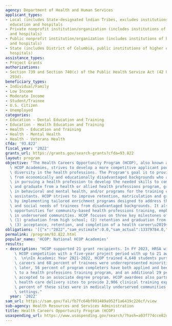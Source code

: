 ```yaml
---
agency: Department of Health and Human Services
applicant_types:
- Local (includes State-designated lndian Tribes, excludes institutions of higher
  education and hospitals
- Private nonprofit institution/organization (includes institutions of higher education
  and hospitals)
- Public nonprofit institution/organization (includes institutions of higher education
  and hospitals)
- State (includes District of Columbia, public institutions of higher education and
  hospitals)
assistance_types:
- Project Grants
authorizations:
- Section 739 and Section 740(c) of the Public Health Service Act (42 USC 293c and
  293d).
beneficiary_types:
- Individual/Family
- Low Income
- Moderate Income
- Student/Trainee
- U.S. Citizen
- Unemployed
categories:
- Education - Dental Education and Training
- Education - Health Education and Training
- Health - Education and Training
- Health - Mental Health
- Health - Veterans Health
cfda: '93.822'
fiscal_year: '2022'
grants_url: https://grants.gov/search-grants?cfda=93.822
layout: program
objective: "The Health Careers Opportunity Program (HCOP), also known as the National\
  \ HCOP Academies, strives to develop a more competitive applicant pool to build\
  \ diversity in the health professions. The Program's goal is to provide students\
  \ from economically and educationally disadvantaged backgrounds who are interested\
  \ in pursuing a health profession to develop the needed skills to compete for, enter,\
  \ and graduate from a health or allied health professions program, graduate program\
  \ in behavioral and mental health, and/or programs for the training of physician\
  \ assistants. HCOP strives to improve retention, matriculation and graduation rates\
  \ by implementing tailored enrichment programs designed to address the academic\
  \ and social needs of trainees from disadvantaged backgrounds. It also provides\
  \ opportunities for community-based health professions training, emphasizing experiences\
  \ in underserved communities. HCOP focuses on three key milestones of education:\
  \ (1) graduation from high school; (2) retention and graduation from college; and\
  \ (3) acceptance, retention, and completion of a health career\u2019s degree program."
obligations: '[{"x":"2022","sam_estimate":0.0,"sam_actual":13379784.0,"usa_spending_actual":13429784.0},{"x":"2023","sam_estimate":13480193.0,"sam_actual":0.0,"usa_spending_actual":0.0},{"x":"2024","sam_estimate":18500000.0,"sam_actual":0.0,"usa_spending_actual":0.0}]'
permalink: /program/93.822.html
popular_name: 'HCOP: National HCOP Academies'
results:
- description: "HCOP supported 21 grant recipients. In FY 2023, HRSA will hold a new\
    \ HCOP competition with a five-year project period with up to 21 awards anticipated.\
    \  \n\nIn Academic Year 2021-2022, HCOP trained 4,640 students pursuing health\
    \ careers and 68 percent of trainees were underrepresented minorities. One year\
    \ later, 56 percent of program completers have both applied and been accepted\
    \ to a health professions training program, and an additional 29 percent had been\
    \ accepted to an associate degree program. HCOP awardees also partnered with 211\
    \ health care delivery sites to provide 2,906 clinical training experiences. Fifty-one\
    \ percent of these sites were in medically underserved communities and/or rural\
    \ settings."
  year: '2022'
sam_url: https://sam.gov/fal/fb7fc64bf991489a952f1a6419c226cf/view
sub-agency: Health Resources and Services Administration
title: Health Careers Opportunity Program (HCOP)
usaspending_url: https://www.usaspending.gov/search/?hash=a03f774cce82dc86667f9cb3a9aea9f8
---
```

